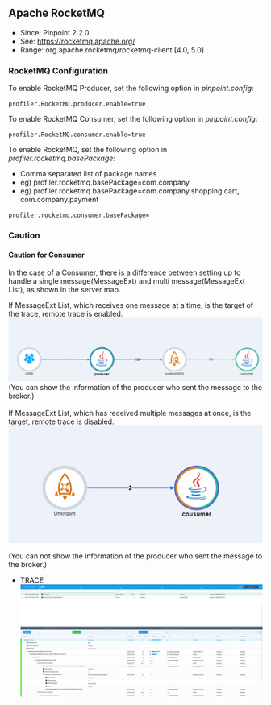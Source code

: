 ## Apache RocketMQ
* Since: Pinpoint 2.2.0
* See: https://rocketmq.apache.org/
* Range: org.apache.rocketmq/rocketmq-client [4.0, 5.0]

### RocketMQ Configuration
To enable RocketMQ Producer, set the following option in *pinpoint.config*:
```
profiler.RocketMQ.producer.enable=true
```
To enable RocketMQ Consumer, set the following option in *pinpoint.config*:
```
profiler.RocketMQ.consumer.enable=true
```
To enable RocketMQ, set the following option in *profiler.rocketmq.basePackage*:
- Comma separated list of package names
- eg) profiler.rocketmq.basePackage=com.company
- eg) profiler.rocketmq.basePackage=com.company.shopping.cart, com.company.payment
```
profiler.rocketmq.consumer.basePackage=
```
### Caution
#### Caution for Consumer
In the case of a Consumer,
there is a difference between setting up to handle a single message(MessageExt) and multi message(MessageExt List), as shown in the server map.

If MessageExt List, which receives one message at a time, is the target of the trace, remote trace is enabled.   
![ROCKETMQ Server Map](../../doc/images/plugin/rocketmq/ROCKET_MQ.png)  
(You can show the information of the producer who sent the message to the broker.)
<br><br>
If MessageExt List, which has received multiple messages at once, is the target, remote trace is disabled.
![ROCKETMQ Consumer_Server Map](../../doc/images/plugin/rocketmq/ROCKETMQ_CONSUMER.png)

(You can not show the information of the producer who sent the message to the broker.)

- TRACE <br/>
![ROCKETMQ Server Map](../../doc/images/plugin/rocketmq/ROCKET_MQ_TRACE.png)  